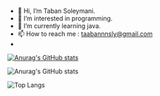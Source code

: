  - 👋 Hi, I’m Taban Soleymani.
 - 👀 I’m interested in programming.
 - 🌱 I’m currently learning java.
 - 📫 How to reach me : taabannnsly@gmail.com
 - 
 [![Anurag's GitHub stats](https://github-readme-stats.vercel.app/api?username=taabannn)](https://github.com/anuraghazra/github-readme-stats&theme=tokyonight)
 
 ![Anurag's GitHub stats](https://github-readme-stats.vercel.app/api?username=taabannn&show_icons=true&theme=radical)
 
![Top Langs](https://github-readme-stats.vercel.app/api/top-langs/?username=taabannn&theme=tokyonight)

<!---
Taabannn/Taabannn is a ✨ special ✨ repository because its `README.md` (this file) appears on your GitHub profile.
You can click the Preview link to take a look at your changes.
--->

